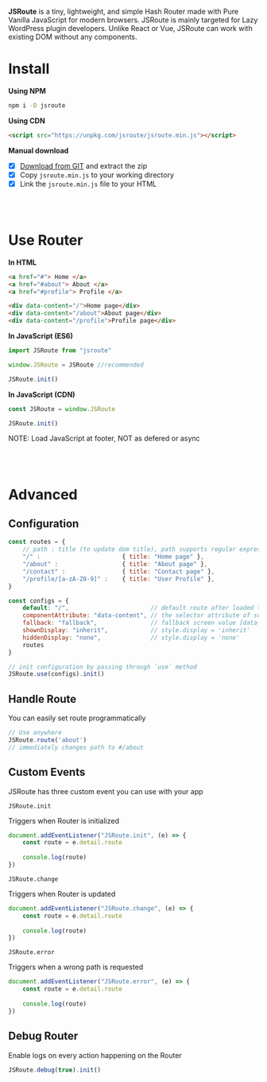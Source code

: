 **JSRoute** is a tiny, lightweight, and simple Hash Router made with Pure Vanilla JavaScript for modern browsers. JSRoute is mainly targeted for Lazy WordPress plugin developers. Unlike React or Vue, JSRoute can work with existing DOM without any components. 

# Install
**Using NPM**
 
```bash
npm i -D jsroute
```

**Using CDN**

```html
<script src="https://unpkg.com/jsroute/jsroute.min.js"></script>
```

**Manual download**

- [x] [Download from GIT](https://github.com/appdets/jsroute/archive/refs/heads/master.zip) and extract the zip
- [x] Copy `jsroute.min.js` to your working directory
- [x] Link the `jsroute.min.js` file to your HTML

<br/>
<br/> 

# Use Router


**In HTML**

```html
<a href="#"> Home </a>
<a href="#about"> About </a>
<a href="#profile"> Profile </a>

<div data-content="/">Home page</div>
<div data-content="/about">About page</div>
<div data-content="/profile">Profile page</div>
```

**In JavaScript (ES6)**

```js
import JSRoute from "jsroute"

window.JSRoute = JSRoute //recommended 

JSRoute.init()
```

**In JavaScript (CDN)**

```js
const JSRoute = window.JSRoute

JSRoute.init()
```

NOTE: Load JavaScript at footer, NOT as defered or async

<br/>
<br/>

# Advanced

## Configuration

```js
const routes = {
    // path : title (to update dom title), path supports regular expression
    "/" :                       { title: "Home page" },
    "/about" :                  { title: "About page" },
    "/contact" :                { title: "Contact page" }, 
    "/profile/[a-zA-Z0-9]" :    { title: "User Profile" },
}

const configs = {
    default: "/",                       // default route after loaded the page
    componentAttribute: "data-content", // the selector attribute of screens
    fallback: "fallback",               // fallback screen value [data-content='fallback']
    shownDisplay: "inherit",            // style.display = 'inherit'
    hiddenDisplay: "none",              // style.display = 'none'
    routes                              
}

// init configuration by passing through `use` method
JSRoute.use(configs).init()
```

## Handle Route

You can easily set route programmatically 

```js
// Use anywhere
JSRoute.route('about')
// immediately changes path to #/about
```

## Custom Events 

JSRoute has three custom event you can use with your app

`JSRoute.init`

Triggers when Router is initialized

```js
document.addEventListener("JSRoute.init", (e) => {
    const route = e.detail.route
    
    console.log(route)
})
```

`JSRoute.change`

Triggers when Router is updated

```js
document.addEventListener("JSRoute.change", (e) => {
    const route = e.detail.route
    
    console.log(route)
})
```

`JSRoute.error`

Triggers when a wrong path is requested

```js
document.addEventListener("JSRoute.error", (e) => {
    const route = e.detail.route
    
    console.log(route)
})
```

## Debug Router 

Enable logs on every action happening on the Router

```js
JSRoute.debug(true).init()
```